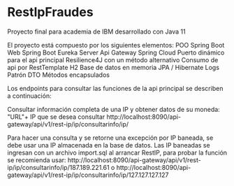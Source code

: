 # RestIpFraudes
 Proyecto final para academia de IBM desarrollado con Java 11
 
El proyecto está compuesto por los siguientes elementos:
POO
Spring Boot Web
Spring Boot
Eureka Server
Api Gateway Spring Cloud
Puerto dinámico para el api principal
Resilience4J con un método alternativo
Consumo de api por RestTemplate
H2 Base de datos en memoria
JPA / Hibernate
Logs
Patrón DTO
Métodos encapsulados


Los endpoints para consultar las funciones de la api principal se describen a continuación:

Consultar información completa de una IP y obtener datos de su moneda: "URL"+ IP que se desea consultar
http://localhost:8090/api-gateway/api/v1/rest-ip/ip/consultarinfo/ip/

Para hacer una consulta y se retorne una excepción por IP baneada, se debe usar una IP almacenada en la base de datos. Las IP baneadas se ingresan con un archivo import.sql al arrancar RestIP, para probar la función se recomienda usar:
http://localhost:8090/api-gateway/api/v1/rest-ip/ip/consultarinfo/ip/187.189.221.61
o
http://localhost:8090/api-gateway/api/v1/rest-ip/ip/consultarinfo/ip/127.127.127.127

